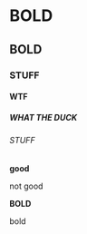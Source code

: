 # **BOLD**

## **BOLD**

### STUFF

#### WTF

##### WHAT THE DUCK

###### STUFF

**good**

not good

**BOLD**

bold
